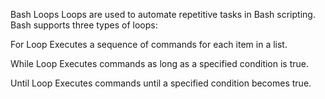 Bash Loops
Loops are used to automate repetitive tasks in Bash scripting. Bash supports three types of loops:

For Loop
Executes a sequence of commands for each item in a list.

While Loop
Executes commands as long as a specified condition is true.

Until Loop
Executes commands until a specified condition becomes true.
